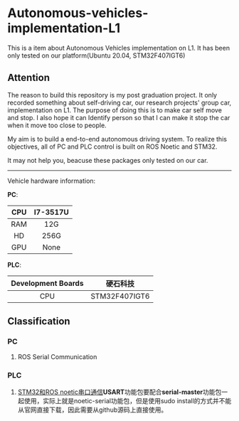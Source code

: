 # Autonomous-vehicles-implementation-L1
This is a item about Autonomous Vehicles implementation on L1. It has been only tested on our platform(Ubuntu 20.04, STM32F407IGT6)

## Attention

The reason to build this repository is my post graduation project. It only recorded something about self-driving car, our research projects' group car, implementation on L1. The purpose of doing this is to make car self move and stop. I also hope it can Identify person so that I can make it stop the car when it move too close to people.

My aim is to build a end-to-end autonomous driving system. To realize this objectives, all of PC and PLC control is built on ROS Noetic and STM32.

It may not help you, beacuse these packages only tested on our car.

---

Vehicle hardware information:

**PC**:

| CPU  | I7-3517U |
| :--: | :------: |
| RAM  |   12G    |
|  HD  |   256G   |
| GPU  |   None   |

**PLC**:

| Development Boards |   硬石科技    |
| :----------------: | :-----------: |
|        CPU         | STM32F407IGT6 |

## Classification

### PC

1. ROS Serial Communication

### PLC

1. [STM32和ROS noetic串口通信](https://github.com/sunyuan789/Autonomous-vehicles-implementation-L1/tree/main/usart)**USART**功能包要配合**serial-master**功能包一起使用，实际上就是noetic-serial功能包，但是使用sudo install的方式并不能从官网直接下载，因此需要从github源码上直接使用。



